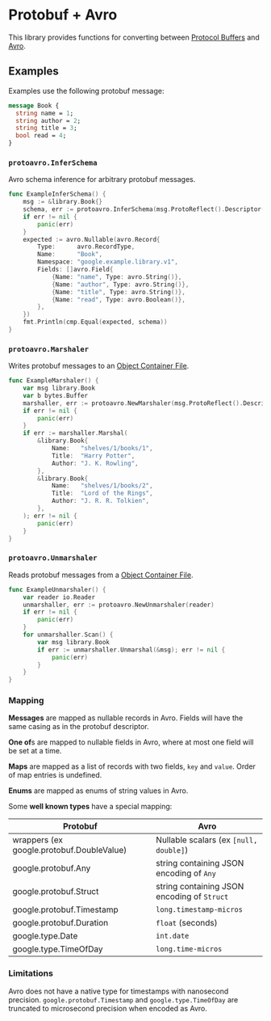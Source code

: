 # Protobuf + Avro

This library provides functions for converting between [Protocol Buffers][protobuf] and [Avro][avro].

[protobuf]: https://developers.google.com/protocol-buffers/

[avro]: https://avro.apache.org/

## Examples

Examples use the following protobuf message:
```proto
message Book {
  string name = 1;
  string author = 2;
  string title = 3;
  bool read = 4;
}
```

### `protoavro.InferSchema`

Avro schema inference for arbitrary protobuf messages.

```go
func ExampleInferSchema() {
    msg := &library.Book{}
    schema, err := protoavro.InferSchema(msg.ProtoReflect().Descriptor())
    if err != nil {
        panic(err)
    }
    expected := avro.Nullable(avro.Record{
        Type:      avro.RecordType,
        Name:      "Book",
        Namespace: "google.example.library.v1",
        Fields: []avro.Field{
            {Name: "name", Type: avro.String()},
            {Name: "author", Type: avro.String()},
            {Name: "title", Type: avro.String()},
            {Name: "read", Type: avro.Boolean()},
        },
    })
    fmt.Println(cmp.Equal(expected, schema))
}
```

### `protoavro.Marshaler`

Writes protobuf messages to an [Object Container File][ocr].

[ocr]: https://avro.apache.org/docs/current/spec.html#Object+Container+Files

```go
func ExampleMarshaler() {
    var msg library.Book
    var b bytes.Buffer
    marshaller, err := protoavro.NewMarshaler(msg.ProtoReflect().Descriptor(), &b)
    if err != nil {
        panic(err)
    }
    if err := marshaller.Marshal(
        &library.Book{
            Name:   "shelves/1/books/1",
            Title:  "Harry Potter",
            Author: "J. K. Rowling",
        },
        &library.Book{
            Name:   "shelves/1/books/2",
            Title:  "Lord of the Rings",
            Author: "J. R. R. Tolkien",
        },
    ); err != nil {
        panic(err)
    }
}
```

### `protoavro.Unmarshaler`

Reads protobuf messages from a [Object Container File][ocr].

[ocr]: https://avro.apache.org/docs/current/spec.html#Object+Container+Files

```go
func ExampleUnmarshaler() {
	var reader io.Reader
	unmarshaller, err := protoavro.NewUnmarshaler(reader)
	if err != nil {
		panic(err)
	}
	for unmarshaller.Scan() {
		var msg library.Book
		if err := unmarshaller.Unmarshal(&msg); err != nil {
			panic(err)
		}
	}
}
```

### Mapping

**Messages** are mapped as nullable records in Avro. Fields will have the same casing as in the protobuf descriptor.

**One of**s are mapped to nullable fields in Avro, where at most one field will be set at a time.

**Maps** are mapped as a list of records with two fields, `key` and `value`. Order of map entries is undefined.

**Enums** are mapped as enums of string values in Avro.

Some **well known types** have a special mapping:

| Protobuf                                      | Avro                                          |
| --------------------------------------------- | --------------------------------------------- |
| wrappers (ex google.protobuf.DoubleValue)     | Nullable scalars (ex `[null, double]`)        |
| google.protobuf.Any                           | string containing JSON encoding of `Any`      |
| google.protobuf.Struct                        | string containing JSON encoding of `Struct`   |
| google.protobuf.Timestamp                     | `long.timestamp-micros`                       |
| google.protobuf.Duration                      | `float` (seconds)                             |
| google.type.Date                              | `int.date`                                    |
| google.type.TimeOfDay                         | `long.time-micros`                            |


### Limitations

Avro does not have a native type for timestamps with nanosecond precision. 
`google.protobuf.Timestamp` and `google.type.TimeOfDay` are truncated to 
microsecond precision when encoded as Avro.
